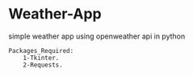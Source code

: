 # Weather-App
simple weather app using openweather api in python
    
    Packages_Required:
        1-Tkinter.
        2-Requests.

